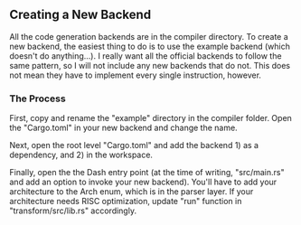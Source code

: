 ## Creating a New Backend

All the code generation backends are in the compiler directory. To create a new backend, the easiest thing to do is to use the example backend (which doesn't do anything...). I really want all the official backends to follow the same pattern, so I will not include any new backends that do not. This does not mean they have to implement every single instruction, however.

### The Process

First, copy and rename the "example" directory in the compiler folder. Open the "Cargo.toml" in your new backend and change the name.

Next, open the root level "Cargo.toml" and add the backend 1) as a dependency, and 2) in the workspace.

Finally, open the the Dash entry point (at the time of writing, "src/main.rs" and add an option to invoke your new backend). You'll have to add your architecture to the Arch enum, which is in the parser layer. If your architecture needs RISC optimization, update "run" function in "transform/src/lib.rs" accordingly.


